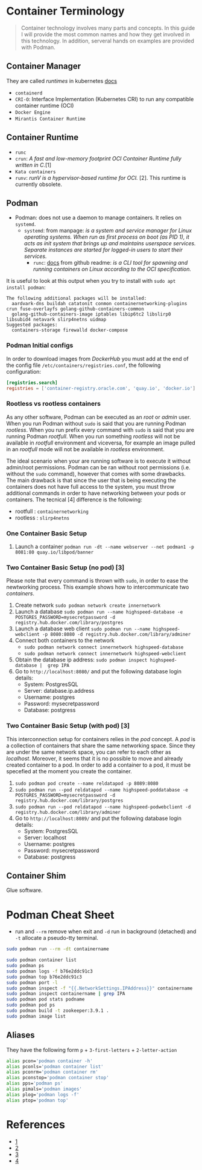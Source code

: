 Container Terminology
==================================================
> Container technology involves many parts and concepts. In this guide I will provide the most common names and how they get involved in this technology. In addition, serveral hands on examples are provided with Podman.

Container Manager
--------------------
They are called _runtimes_ in kubernetes [docs](https://kubernetes.io/docs/setup/production-environment/container-runtimes)
- `containerd`
- `CRI-O`: Interface Implementation (Kubernetes CRI) to run any compatible container runtime (OCI)
- `Docker Engine`
- `Mirantis Container Runtime`

Container Runtime
--------------------
- `runc`
- `crun`: _A fast and low-memory footprint OCI Container Runtime fully written in C._[1]
- `Kata containers`
- `runv`: _runV is a hypervisor-based runtime for OCI._ [2]. This runtime is currently obsolete.

Podman
--------------------
* Podman: does not use a daemon to manage containers. It relies on `systemd`. 
    - `systemd`: from manpage: _is a system and service manager for Linux operating systems. When run as first process on boot (as PID 1), it acts as init system that brings up and maintains userspace services. Separate instances are started for logged-in users to start their services._
		* `runc`: [docs](https://github.com/opencontainers/runc) from github readme: _is a CLI tool for spawning and running containers on Linux according to the OCI specification._
		
It is useful to look at this output when you try to install with `sudo apt install podman`:
```log
The following additional packages will be installed:
  aardvark-dns buildah catatonit conmon containernetworking-plugins crun fuse-overlayfs golang-github-containers-common
  golang-github-containers-image iptables libip6tc2 libslirp0 libsubid4 netavark slirp4netns uidmap
Suggested packages:
  containers-storage firewalld docker-compose
```		
### Podman Initial configs
In order to download images from _DockerHub_ you must add at the end of the config file `/etc/containers/registries.conf`, the following configuration:
```conf
[registries.search]
registries = ['container-registry.oracle.com', 'quay.io', 'docker.io']
```

### Rootless vs rootless containers
As any other software, Podman can be executed as an _root_ or _admin_ user. When you run Podman without `sudo` is said that you are running Podman _rootless_. When you run prefix every command with `sudo` is said that you are running Podman _rootfull_. When you run something _rootless_ will not be available in _rootfull_ environment and viceversa, for example an image pulled in an _rootfull_ mode will not be available in _rootless_ environment.

The ideal scenario when your are running software is to execute it without admin/root permissions. Podman can be ran without root permissions (i.e. without the `sudo` command), however that comes with some drawbacks. The main drawback is that since the user that is being executing the containers does not have full access to the system, you must throw additional commands in order to have networking between your pods or containers. The tecnical [4] difference is the following:
- rootfull : `containernetworking`
- rootless : `slirp4netns`	

### One Container Basic Setup
1. Launch a container `podman run -dt --name webserver --net podman1 -p 8081:80 quay.io/libpod/banner`

### Two Container Basic Setup (no pod) [3]
Please note that every command is thrown with `sudo`, in order to ease the newtworking process. This example shows how to intercommunicate two _containers_. 
1. Create network `sudo podman network create innernetwork`
2. Launch a database `sudo podman run --name highspeed-database -e POSTGRES_PASSWORD=mysecretpassword -d registry.hub.docker.com/library/postgres`
3. Launch a database web client `sudo podman run --name highspeed-webclient -p 8080:8080 -d registry.hub.docker.com/library/adminer`
4. Connect both containers to the network 
	- `sudo podman network connect innernetwork highspeed-database`
	- `sudo podman network connect innernetwork highspeed-webclient`
5. Obtain the database ip address: `sudo podman inspect highspeed-database |  grep IPA`
6. Go to `http://localhost:8080/` and put the following database login details:
	- System: PostgresSQL
	- Server: database.ip.address
	- Username: postgres
	- Password: mysecretpassword
	- Database: postgress
	
### Two Container Basic Setup (with pod) [3]
This interconnection setup for containers relies in the _pod_ concept. A _pod_ is a collection of containers that share the same networking space. Since they are under the same network space, you can refer to each other as _localhost_.
Moreover, it seems that it is no possible to move and already created container to a pod. In order to add a container to a pod, it must be specefied at the moment you create the container.
1. `sudo podman pod create --name reldatapod -p 8089:8080`
2. `sudo podman run --pod reldatapod --name highspeed-poddatabase -e POSTGRES_PASSWORD=mysecretpassword -d registry.hub.docker.com/library/postgres`
3. `sudo podman run --pod reldatapod --name highspeed-podwebclient -d registry.hub.docker.com/library/adminer`
4. Go to `http://localhost:8089/` and put the following database login details:
	- System: PostgresSQL
	- Server: localhost
	- Username: postgres
	- Password: mysecretpassword
	- Database: postgress

Container Shim
--------------------
Glue software.


Podman Cheat Sheet
==================================================
* run and `--rm` remove when exit and `-d` run in background (detached) and `-t` allocate a pseudo-tty terminal.
```sh
sudo podman run --rm -dt containername
```

```sh
sudo podman container list
sudo podman ps
sudo podman logs -f b76e2ddc91c3
sudo podman top b76e2ddc91c3
sudo podman port -l 
sudo podman inspect -f "{{.NetworkSettings.IPAddress}}" containername
sudo podman inspect containername | grep IPA
sudo podman pod stats podname
sudo podman pod ps
sudo podman build -t zookeeper:3.9.1 .
sudo podman image list
```


Aliases
--------------------
They have the following form `p` + `3-first-letters` + `2-letter-action`
```sh
alias pcon='podman container -h'
alias pconls='podman container list'
alias pconrm='podman container rm'
alias pconstop='podman container stop'
alias pps='podman ps'
alias pimals='podman images'
alias plog='podman logs -f'
alias ptop='podman top'
```





References
==================================================
* [1](https://github.com/containers/crun)
* [2](https://github.com/hyperhq/runv)
* [3](https://github.com/containers/podman/blob/main/docs/tutorials/basic_networking.md)
* [4](https://www.redhat.com/sysadmin/container-networking-podman)
